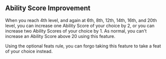 ## Ability Score Improvement
When you reach 4th level, and again at 6th, 8th, 12th, 14th, 16th, and 20th level, you can increase one Ability Score of your choice by 2, or you can increase two Ability Scores of your choice by 1.
As normal, you can't increase an Ability Score above 20 using this feature.

Using the optional feats rule, you can forgo taking this feature to take a feat of your choice instead.

<!--

-<< CHANGES >>-
- moved 19th level ASI to 20th level
- gave wizard as many ASI as fighter

-<< TODO >>-
- compare wording to PHB - get it close to verbatim
- this might be a power push for wizard, a single-stat dependent class

-<< COMMENTARY >>-
- this change has been made as apart of a paradigm shift in high level games
- so many ASIs is really powerful
- to balance this, wizard class abilities should completely rotate around regular spellcasting.
- 19th level abilities have been added in the ASI's wake, many of which are ribbons
-> nerfs 19/1 multiclasses by removing final ASI
- 20th level abilities have been buffed, making it feel like a truly epic tier
-> getting to a 20th level class is an achievement
-> each level-up is a temptation to multiclass
- player's are encouraged to multiclass after they reach 16th level at the latest, instead of 19th
-> this maximizes ASI's while still multiclassing
- or better yet, stick through and get that 20th level ability

-->
